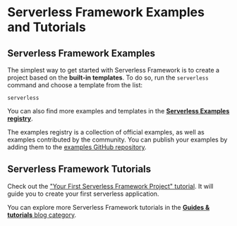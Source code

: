 <!--
title: Serverless Framework Examples and Tutorials
layout: Doc
-->

# Serverless Framework Examples and Tutorials

## Serverless Framework Examples

The simplest way to get started with Serverless Framework is to create a project based on the **built-in templates**. To do so, run the `serverless` command and choose a template from the list:

```shell
serverless
```

You can also find more examples and templates in the [**Serverless Examples registry**](https://www.serverless.com/examples).

The examples registry is a collection of official examples, as well as examples contributed by the community. You can publish your examples by adding them to the [examples GitHub repository](https://github.com/serverless/examples).

## Serverless Framework Tutorials

Check out the ["Your First Serverless Framework Project" tutorial](tutorial.md). It will guide you to create your first serverless application.

You can explore more Serverless Framework tutorials in the [**Guides & tutorials** blog category](https://www.serverless.com/category/guides-and-tutorials).

